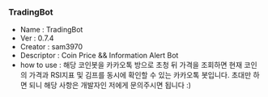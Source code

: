 ### TradingBot
- Name       : TradingBot 
- Ver        : 0.7.4
- Creator    : sam3970
- Descriptor : Coin Price && Information Alert Bot
- how to use :
해당 코인봇을 카카오톡 방으로 초청 뒤 가격을 조회하면 현재 코인의 가격과 RSI지표 및 김프를 동시에 확인할 수 있는 카카오톡 봇입니다.
초대만 하면 되니 해당 사항은 개발자인 저에게 문의주시면 됩니다 :)
